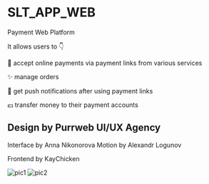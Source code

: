 # SLT_APP_WEB
Payment Web Platform

It allows users to 👇

💸 accept online payments via payment links from various services

✨ manage orders

🌟 get push notifications after using payment links

💵 transfer money to their payment accounts

Design by Purrweb UI/UX Agency
----------------------------------
Interface by Anna Nikonorova
Motion by Alexandr Logunov

Frontend by KayChicken

![pic1](https://github.com/KayChicken/SLT_APP_WEBSITE/assets/105989236/bd1222a1-2b14-4196-8528-cc90b1691bea)
![pic2](https://github.com/KayChicken/SLT_APP_WEBSITE/assets/105989236/f26a953d-69d5-4db8-a49e-65eb9ef345b4)
